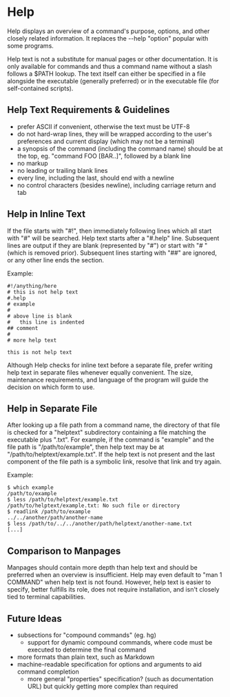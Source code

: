 Help
====

Help displays an overview of a command's purpose, options, and other closely related information.  It replaces the --help "option" popular with some programs.

Help text is not a substitute for manual pages or other documentation.  It is only available for commands and thus a command name without a slash follows a $PATH lookup.  The text itself can either be specified in a file alongside the executable (generally preferred) or in the executable file (for self-contained scripts).


Help Text Requirements & Guidelines
-----------------------------------

- prefer ASCII if convenient, otherwise the text must be UTF-8
- do not hard-wrap lines, they will be wrapped according to the user's preferences and current display (which may not be a terminal)
- a synopsis of the command (including the command name) should be at the top, eg. "command FOO [BAR..]", followed by a blank line
- no markup
- no leading or trailing blank lines
- every line, including the last, should end with a newline
- no control characters (besides newline), including carriage return and tab


Help in Inline Text
-------------------

If the file starts with "#!", then immediately following lines which all start with "#" will be searched.  Help text starts after a "#.help" line.  Subsequent lines are output if they are blank (represented by "#") or start with "# " (which is removed prior).  Subsequent lines starting with "##" are ignored, or any other line ends the section.


Example:

    #!/anything/here
    # this is not help text
    #.help
    # example
    #
    # above line is blank
    #   this line is indented
    ## comment
    #
    # more help text

    this is not help text

Although Help checks for inline text before a separate file, prefer writing help text in separate files whenever equally convenient.  The size, maintenance requirements, and language of the program will guide the decision on which form to use.


Help in Separate File
---------------------

After looking up a file path from a command name, the directory of that file is checked for a "helptext" subdirectory containing a file matching the executable plus ".txt".  For example, if the command is "example" and the file path is "/path/to/example", then help text may be at "/path/to/helptext/example.txt".  If the help text is not present and the last component of the file path is a symbolic link, resolve that link and try again.

Example:

    $ which example
    /path/to/example
    $ less /path/to/helptext/example.txt
    /path/to/helptext/example.txt: No such file or directory
    $ readlink /path/to/example
    ../../another/path/another-name
    $ less /path/to/../../another/path/helptext/another-name.txt
    [...]


Comparison to Manpages
----------------------

Manpages should contain more depth than help text and should be preferred when an overview is insufficient.  Help may even default to "man 1 COMMAND" when help text is not found.  However, help text is easier to specify, better fulfills its role, does not require installation, and isn't closely tied to terminal capabilities.


Future Ideas
------------

- subsections for "compound commands" (eg. hg)
    - support for dynamic compound commands, where code must be executed to determine the final command
- more formats than plain text, such as Markdown
- machine-readable specification for options and arguments to aid command completion
    - more general "properties" specification? (such as documentation URL) but quickly getting more complex than required
